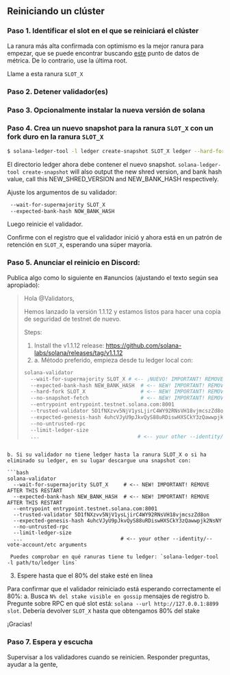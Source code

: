 ## Reiniciando un clúster

### Paso 1. Identificar el slot en el que se reiniciará el clúster

La ranura más alta confirmada con optimismo es la mejor ranura para empezar, que se puede encontrar buscando [este](https://github.com/solana-labs/solana/blob/0264147d42d506fb888f5c4c021a998e231a3e74/core/src/optimistic_confirmation_verifier.rs#L71) punto de datos de métrica. De lo contrario, use la última root.

Llame a esta ranura `SLOT_X`

### Paso 2. Detener validador(es)

### Paso 3. Opcionalmente instalar la nueva versión de solana

### Paso 4. Crea un nuevo snapshot para la ranura `SLOT_X` con un fork duro en la ranura `SLOT_X`

```bash
$ solana-ledger-tool -l ledger create-snapshot SLOT_X ledger --hard-fork SLOT_X
```

El directorio ledger ahora debe contener el nuevo snapshot. `solana-ledger-tool create-snapshot` will also output the new shred version, and bank hash value, call this NEW_SHRED_VERSION and NEW_BANK_HASH respectively.

Ajuste los argumentos de su validador:

```bash
 --wait-for-supermajority SLOT_X
 --expected-bank-hash NOW_BANK_HASH
```

Luego reinicie el validador.

Confirme con el registro que el validador inició y ahora está en un patrón de retención en `SLOT_X`, esperando una súper mayoría.

### Paso 5. Anunciar el reinicio en Discord:

Publica algo como lo siguiente en #anuncios (ajustando el texto según sea apropiado):

> Hola @Validators,
>
> Hemos lanzado la versión 1.1.12 y estamos listos para hacer una copia de seguridad de testnet de nuevo.
>
> Steps:
>
> 1. Install the v1.1.12 release: https://github.com/solana-labs/solana/releases/tag/v1.1.12
> 2. a. Método preferido, empieza desde tu ledger local con:
>
> ```bash
> solana-validator
>   --wait-for-supermajority SLOT_X # <-- ¡NUEVO! IMPORTANT! REMOVE AFTER THIS RESTART
>   --expected-bank-hash NEW_BANK_HASH  # <-- NEW! IMPORTANT! REMOVE AFTER THIS RESTART
>   --hard-fork SLOT_X                  # <-- NEW! IMPORTANT! REMOVE AFTER THIS RESTART
>   --no-snapshot-fetch                 # <-- NEW! IMPORTANT! REMOVE AFTER THIS RESTART
>   --entrypoint entrypoint.testnet.solana.com:8001
>   --trusted-validator 5D1fNXzvv5NjV1ysLjirC4WY92RNsVH18vjmcszZd8on
>   --expected-genesis-hash 4uhcVJyU9pJkvQyS88uRDiswHXSCkY3zQawwpjk2NsNY
>   --no-untrusted-rpc
>   --limit-ledger-size
>   ...                                # <-- your other --identity/--vote-account/etc arguments
> ```

````

b. Si su validador no tiene ledger hasta la ranura SLOT_X o si ha eliminado su ledger, en su lugar descargue una snapshot con:

```bash
solana-validator
  --wait-for-supermajority SLOT_X     # <-- NEW! IMPORTANT! REMOVE AFTER THIS RESTART
  --expected-bank-hash NEW_BANK_HASH  # <-- NEW! IMPORTANT! REMOVE AFTER THIS RESTART
  --entrypoint entrypoint.testnet.solana.com:8001
  --trusted-validator 5D1fNXzvv5NjV1ysLjirC4WY92RNsVH18vjmcszZd8on
  --expected-genesis-hash 4uhcVJyU9pJkvQyS88uRDiswHXSCkY3zQawwpjk2NsNY
  --no-untrusted-rpc
  --limit-ledger-size
  ...                                # <-- your other --identity/--vote-account/etc arguments
````

     Puedes comprobar en qué ranuras tiene tu ledger: `solana-ledger-tool -l path/to/ledger lins`

3. Espere hasta que el 80% del stake esté en línea

Para confirmar que el validador reiniciado está esperando correctamente el 80%: a. Busca `N% del stake visible en gossip` mensajes de registro b. Pregunte sobre RPC en qué slot está: `solana --url http://127.0.0.1:8899 slot`. Debería devolver `SLOT_X` hasta que obtengamos 80% del stake

¡Gracias!

### Paso 7. Espera y escucha

Supervisar a los validadores cuando se reinicien. Responder preguntas, ayudar a la gente,
